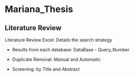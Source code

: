 # Mariana_Thesis

## Literature Review

Literature Review Excel: Details the search strategy

  - Results from each database: DataBase - Query_Number
  
  - Duplicate Removal: Manual and Automatic
  
  - Screening: by Title and Abstract
